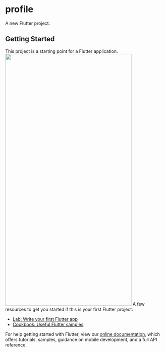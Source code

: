 # profile

A new Flutter project.

## Getting Started

This project is a starting point for a Flutter application.
<img src="D:\android app\project\profile\image" width="400" height="800">
A few resources to get you started if this is your first Flutter project:

- [Lab: Write your first Flutter app](https://flutter.dev/docs/get-started/codelab)
- [Cookbook: Useful Flutter samples](https://flutter.dev/docs/cookbook)

For help getting started with Flutter, view our
[online documentation](https://flutter.dev/docs), which offers tutorials,
samples, guidance on mobile development, and a full API reference.
